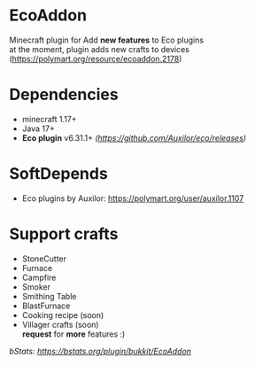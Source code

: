 # EcoAddon

Minecraft plugin for Add **new features** to Eco plugins
<br>at the moment, plugin adds new crafts to devices
(https://polymart.org/resource/ecoaddon.2178)

# Dependencies

- minecraft 1.17+
- Java 17+
- **Eco plugin** v6.31.1+ _(https://github.com/Auxilor/eco/releases)_

# SoftDepends

 - Eco plugins by Auxilor: https://polymart.org/user/auxilor.1107

# Support crafts

- StoneCutter
- Furnace
- Campfire
- Smoker
- Smithing Table
- BlastFurnace
- Cooking recipe (soon)
- Villager crafts (soon)
  <br> **request** for **more** features :)

_bStats: https://bstats.org/plugin/bukkit/EcoAddon_
